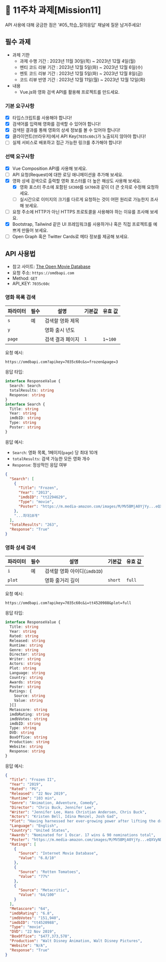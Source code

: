 # 📌 11주차 과제[Mission11]

API 사용에 대해 궁금한 점은 '#05_학습_질의응답' 채널에 질문 남겨주세요!

## 필수 과제
- 과제 기한
   - 과제 수행 기간 : 2023년 11월 30일(목) ~ 2023년 12월 4일(월)
   - 멘티 코드 리뷰 기간 : 2023년 12월 5일(화) ~ 2023년 12월 6일(수)
   - 멘토 코드 리뷰 기간 : 2023년 12월 5일(화) ~ 2023년 12월 8일(금)
   - 코드 리뷰 반영 기간 : 2023년 12월 11일(월) ~ 2023년 12월 12일(화)
- 내용
   - Vue.js와 영화 검색 API를 활용해 프로젝트를 만드세요.

### 기본 요구사항

- [x] 타입스크립트를 사용해야 합니다!
- [x] 검색어를 입력해 영화를 검색할 수 있어야 합니다!
- [x] 검색된 결과를 통해 영화의 상세 정보를 볼 수 있어야 합니다!
- [x] 클라이언트(브라우저)에서 API Key(`7035c60c`)가 노출되지 않아야 합니다!
- [ ] 실제 서비스로 배포하고 접근 가능한 링크를 추가해야 합니다!

### 선택 요구사항

- [x] Vue Composition API를 사용해 보세요.
- [ ] API 요청(Request)에 대한 로딩 애니메이션을 추가해 보세요.
- [x] 영화 상세 검색으로 출력할 영화 포스터를 더 높은 해상도 사용해 보세요.
   - [x] 영화 포스터 주소에 포함된 `SX300`를 `SX700`과 같이 더 큰 숫자로 수정해 요청하세요.
   - [ ] 실시간으로 이미지의 크기를 다르게 요청하는 것이 어떤 원리로 가능한지 조사해 보세요.
- [ ] 요청 주소에 HTTP가 아닌 HTTPS 프로토콜을 사용해야 하는 이유를 조사해 보세요.
- [X] Bootstrap, Tailwind 같은 UI 프레임워크를 사용하거나 혹은 직접 프로젝트를 예쁘게 만들어 보세요.
- [ ] Open Graph 혹은 Twitter Cards로 메타 정보를 제공해 보세요.

## API 사용법

- 참고 사이트: [The Open Movie Database](http://omdbapi.com/)
- 요청 주소: `https://omdbapi.com`
- Method: `GET`
- API_KEY: `7035c60c`

### 영화 목록 검색

파라미터 | 필수 | 설명 | 기본값 | 유효 값
--|--|--|--|--
`s` | 예 | 검색할 영화 제목 | |
`y` | | 영화 출시 년도 | |
`page` | | 검색 결과 페이지 | `1` | `1`~`100`

요청 예시:

```url
https://omdbapi.com?apikey=7035c60c&s=frozen&page=3
```

응답 타입:

```ts
interface ResponseValue {
  Search: Search
  totalResults: string
  Response: string
}
interface Search {
  Title: string
  Year: string
  imdbID: string
  Type: string
  Poster: string
}
```

응답 예시:

- `Search`: 영화 목록, 1페이지(`page`) 당 최대 10개
- `totalResults`: 검색 가능한 모든 영화 개수
- `Response`: 정상적인 응답 여부

```json
{
  "Search": [
    {
      "Title": "Frozen",
      "Year": "2013",
      "imdbID": "tt2294629",
      "Type": "movie",
      "Poster": "https://m.media-amazon.com/images/M/MV5BMjA0YjYy...eQXVyNDg4NjY5OTQ@._V1_SX300.jpg"
    },
    "...최대10개"
  ],
  "totalResults": "263",
  "Response": "True"
}
```

### 영화 상세 검색

파라미터 | 필수 | 설명 | 기본값 | 유효 값
--|--|--|--|--
`i` | 예 | 검색할 영화 아이디(`imdbID`) | |
`plot` | | 영화 줄거리 길이 | `short` | `full` 

요청 예시:

```url
https://omdbapi.com?apikey=7035c60c&i=tt4520988&plot=full
```

응답 타입:

```ts
interface ResponseValue {
  Title: string
  Year: string
  Rated: string
  Released: string
  Runtime: string
  Genre: string
  Director: string
  Writer: string
  Actors: string
  Plot: string
  Language: string
  Country: string
  Awards: string
  Poster: string
  Ratings: {
    Source: string
    Value: string
  }[]
  Metascore: string
  imdbRating: string
  imdbVotes: string
  imdbID: string
  Type: string
  DVD: string
  BoxOffice: string
  Production: string
  Website: string
  Response: string
}
```

응답 예시:

```json
{
  "Title": "Frozen II",
  "Year": "2019",
  "Rated": "PG",
  "Released": "22 Nov 2019",
  "Runtime": "103 min",
  "Genre": "Animation, Adventure, Comedy",
  "Director": "Chris Buck, Jennifer Lee",
  "Writer": "Jennifer Lee, Hans Christian Andersen, Chris Buck",
  "Actors": "Kristen Bell, Idina Menzel, Josh Gad",
  "Plot": "Having harnessed her ever-growing power after lifting the dreadful curse of the eternal winter in Frozen (2013),",
  "Language": "English",
  "Country": "United States",
  "Awards": "Nominated for 1 Oscar. 17 wins & 90 nominations total",
  "Poster": "https://m.media-amazon.com/images/M/MV5BMjA0YjYy...eQXVyNDg4NjY5OTQ@._V1_SX300.jpg",
  "Ratings": [
    {
      "Source": "Internet Movie Database",
      "Value": "6.8/10"
    },
    {
      "Source": "Rotten Tomatoes",
      "Value": "77%"
    },
    {
      "Source": "Metacritic",
      "Value": "64/100"
    }
  ],
  "Metascore": "64",
  "imdbRating": "6.8",
  "imdbVotes": "151,940",
  "imdbID": "tt4520988",
  "Type": "movie",
  "DVD": "22 Nov 2019",
  "BoxOffice": "$477,373,578",
  "Production": "Walt Disney Animation, Walt Disney Pictures",
  "Website": "N/A",
  "Response": "True"
}
```
